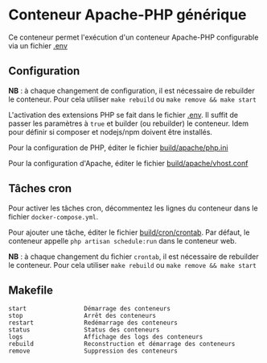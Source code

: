# Conteneur Apache-PHP générique

Ce conteneur permet l'exécution d'un conteneur Apache-PHP configurable via un fichier [.env](.env)

## Configuration

**NB** : à chaque changement de configuration, il est nécessaire de rebuilder le conteneur. Pour cela utiliser `make rebuild` ou `make remove && make start`

L'activation des extensions PHP se fait dans le fichier [.env](.env). Il suffit de passer les paramètres à `true` et builder (ou rebuilder) le conteneur. Idem pour définir si composer et nodejs/npm doivent être installés.

Pour la configuration de PHP, éditer le fichier [build/apache/php.ini](build/apache/php.ini)

Pour la configuration d'Apache, éditer le fichier [build/apache/vhost.conf](build/apache/vhost.conf)

## Tâches cron

Pour activer les tâches cron, décommentez les lignes du conteneur dans le fichier `docker-compose.yml`.

Pour ajouter une tâche, éditer le fichier [build/cron/crontab](build/cron/crontab). Par défaut, le conteneur appelle `php artisan schedule:run` dans le conteneur web.

**NB** : à chaque changement du fichier `crontab`, il est nécessaire de rebuilder le conteneur. Pour cela utiliser `make rebuild` ou `make remove && make start`


## Makefile

```
start                Démarrage des conteneurs
stop                 Arrêt des conteneurs
restart              Redémarrage des conteneurs
status               Status des conteneurs
logs                 Affichage des logs des conteneurs
rebuild              Reconstruction et démarrage des conteneurs
remove               Suppression des conteneurs
```
